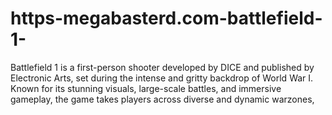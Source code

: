 # https-megabasterd.com-battlefield-1-
Battlefield 1 is a first-person shooter developed by DICE and published by Electronic Arts, set during the intense and gritty backdrop of World War I. Known for its stunning visuals, large-scale battles, and immersive gameplay, the game takes players across diverse and dynamic warzones,
